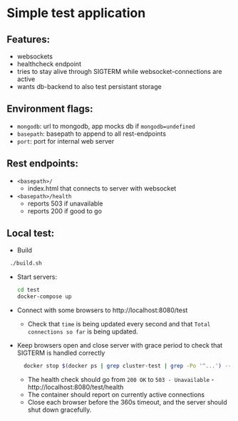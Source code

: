 Simple test application
=======================

Features:
---------
- websockets
- healthcheck endpoint
- tries to stay alive through SIGTERM while websocket-connections are active
- wants db-backend to also test persistant storage

Environment flags:
------------------
- `mongodb`: url to mongodb, app mocks db if `mongodb=undefined`
- `basepath`: basepath to append to all rest-endpoints
- `port`: port for internal web server

Rest endpoints:
---------------
- `<basepath>/`
  - index.html that connects to server with websocket
- `<basepath>/health`
  - reports 503 if unavailable
  - reports 200 if good to go

Local test:
-----------
- Build
 ```bash
  ./build.sh
 ```

- Start servers:
  ```bash
  cd test
  docker-compose up
  ```

- Connect with some browsers to http://localhost:8080/test
  - Check that `time` is being updated every second and that `Total connections so far` is being updated.

- Keep browsers open and close server with grace period to check that SIGTERM is handled correctly
  ```bash
    docker stop $(docker ps | grep cluster-test | grep -Po '^...') --time 360
  ```
  - The health check should go from `200 OK` to `503 - Unavailable` - http://localhost:8080/test/health
  - The container should report on currently active connections
  - Close each browser before the 360s timeout, and the server should shut down gracefully.
